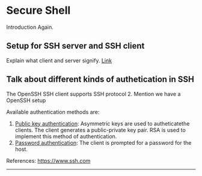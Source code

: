 # Secure Shell

Introduction Again.

## Setup for SSH server and SSH client
Explain what client and server signify. [Link](ssh_setup.md)

## Talk about different kinds of authetication in SSH
 The OpenSSH SSH client supports SSH protocol 2. Mention we have a OpenSSH setup
 
 
 Available authentication methods are:
 1. [Public key authentication](public_key_authentication.md): Asymmetric keys are used to autheticatethe clients. The client generates a public-private key pair. RSA is used to implement this method of authentication. 
 2. [Password authentication](simple_ssh.md): The client is prompted for a password for the host.


References: https://www.ssh.com

--- 
